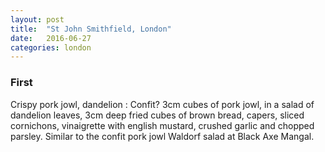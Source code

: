 ```yaml
---
layout: post
title:  "St John Smithfield, London"
date:   2016-06-27
categories: london
---
```

### First

Crispy pork jowl, dandelion
: Confit? 3cm cubes of pork jowl, in a salad of dandelion leaves, 3cm deep fried cubes of brown bread, capers, sliced cornichons, vinaigrette with english mustard, crushed garlic and chopped parsley. Similar to the confit pork jowl Waldorf salad at Black Axe Mangal.
